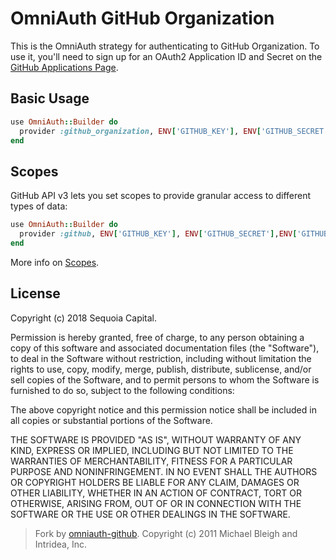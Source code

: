 # OmniAuth GitHub Organization


This is the OmniAuth strategy for authenticating to GitHub Organization. To
use it, you'll need to sign up for an OAuth2 Application ID and Secret
on the [GitHub Applications Page](https://github.com/settings/applications).

## Basic Usage

```ruby
use OmniAuth::Builder do
  provider :github_organization, ENV['GITHUB_KEY'], ENV['GITHUB_SECRET'], organization: ENV['GITHUB_ORGANIZATION_NAME']
end
```

## Scopes

GitHub API v3 lets you set scopes to provide granular access to different types of data: 

```ruby
use OmniAuth::Builder do
  provider :github, ENV['GITHUB_KEY'], ENV['GITHUB_SECRET'],ENV['GITHUB_ORGANIZATION_NAME'], { organization: ENV['GITHUB_ORGANIZATION_NAME'], scope: "user,repo,gist" }
end
```

More info on [Scopes](http://developer.github.com/v3/oauth/#scopes).

## License

Copyright (c) 2018 Sequoia Capital.

Permission is hereby granted, free of charge, to any person obtaining a copy of this software and associated documentation files (the "Software"), to deal in the Software without restriction, including without limitation the rights to use, copy, modify, merge, publish, distribute, sublicense, and/or sell copies of the Software, and to permit persons to whom the Software is furnished to do so, subject to the following conditions:

The above copyright notice and this permission notice shall be included in all copies or substantial portions of the Software.

THE SOFTWARE IS PROVIDED "AS IS", WITHOUT WARRANTY OF ANY KIND, EXPRESS OR IMPLIED, INCLUDING BUT NOT LIMITED TO THE WARRANTIES OF MERCHANTABILITY, FITNESS FOR A PARTICULAR PURPOSE AND NONINFRINGEMENT. IN NO EVENT SHALL THE AUTHORS OR COPYRIGHT HOLDERS BE LIABLE FOR ANY CLAIM, DAMAGES OR OTHER LIABILITY, WHETHER IN AN ACTION OF CONTRACT, TORT OR OTHERWISE, ARISING FROM, OUT OF OR IN CONNECTION WITH THE SOFTWARE OR THE USE OR OTHER DEALINGS IN THE SOFTWARE.

> Fork by [omniauth-github](https://github.com/omniauth/omniauth-github). Copyright (c) 2011 Michael Bleigh and Intridea, Inc.